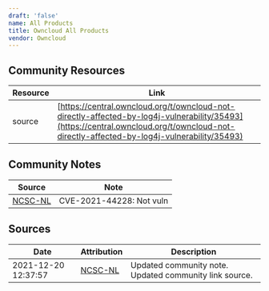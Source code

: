 ```yaml
---
draft: 'false'
name: All Products
title: Owncloud All Products
vendor: Owncloud
---
```



## Community Resources
| Resource | Link |
| --- | --- |
| source | [https://central.owncloud.org/t/owncloud-not-directly-affected-by-log4j-vulnerability/35493](https://central.owncloud.org/t/owncloud-not-directly-affected-by-log4j-vulnerability/35493) |

## Community Notes
| Source | Note |
| --- | --- |
| [NCSC-NL](https://github.com/NCSC-NL/log4shell/blob/main/software/README.md) | CVE-2021-44228: Not vuln </ul> |

## Sources
| Date | Attribution | Description |
| --- | --- | --- |
| 2021-12-20 12:37:57 | [NCSC-NL](https://github.com/NCSC-NL/log4shell/blob/main/software/README.md) | Updated community note. Updated community link source.  |

